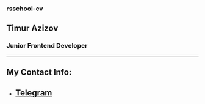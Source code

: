 ### rsschool-cv

## Timur Azizov

### Junior Frontend Developer

---

## My Contact Info:

- ## [Telegram](https://t.me/thuramz)
